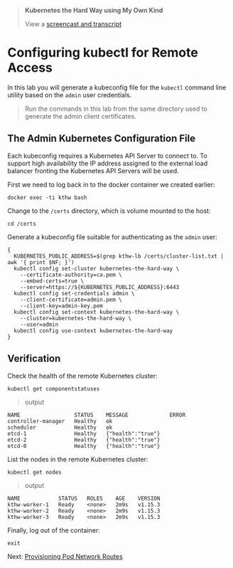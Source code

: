 >  **Kubernetes the Hard Way using My Own Kind**
> 
> View a [screencast and transcript](kthw-10-transcript.md)
# Configuring kubectl for Remote Access

In this lab you will generate a kubeconfig file for the `kubectl` command line utility based on the `admin` user credentials.

> Run the commands in this lab from the same directory used to generate the admin client certificates.

## The Admin Kubernetes Configuration File

Each kubeconfig requires a Kubernetes API Server to connect to. To support high availability the IP address assigned to the external load balancer fronting the Kubernetes API Servers will be used.

First we need to log back in to the docker container we created earlier:

```
docker exec -ti kthw bash
```

Change to the `/certs` directory, which is volume mounted to the host:

```
cd /certs
```

Generate a kubeconfig file suitable for authenticating as the `admin` user:

```
{
  KUBERNETES_PUBLIC_ADDRESS=$(grep kthw-lb /certs/cluster-list.txt | awk '{ print $NF; }')
  kubectl config set-cluster kubernetes-the-hard-way \
    --certificate-authority=ca.pem \
    --embed-certs=true \
    --server=https://${KUBERNETES_PUBLIC_ADDRESS}:6443
  kubectl config set-credentials admin \
    --client-certificate=admin.pem \
    --client-key=admin-key.pem
  kubectl config set-context kubernetes-the-hard-way \
    --cluster=kubernetes-the-hard-way \
    --user=admin
  kubectl config use-context kubernetes-the-hard-way
}
```

## Verification

Check the health of the remote Kubernetes cluster:

```
kubectl get componentstatuses
```

> output

```
NAME                 STATUS    MESSAGE             ERROR
controller-manager   Healthy   ok
scheduler            Healthy   ok
etcd-1               Healthy   {"health":"true"}
etcd-2               Healthy   {"health":"true"}
etcd-0               Healthy   {"health":"true"}
```

List the nodes in the remote Kubernetes cluster:

```
kubectl get nodes
```

> output

```
NAME            STATUS   ROLES    AGE    VERSION
kthw-worker-1   Ready    <none>   2m9s   v1.15.3
kthw-worker-2   Ready    <none>   2m9s   v1.15.3
kthw-worker-3   Ready    <none>   2m9s   v1.15.3
```

Finally, log out of the container:

```
exit
```

Next: [Provisioning Pod Network Routes](kthw-11.md)

